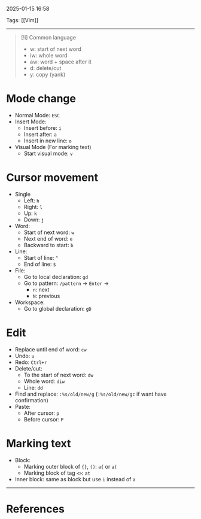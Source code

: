 2025-01-15 16:58

Tags: [[Vim]]  

---

> [!i] Common language
> - w: start of next word
> - iw: whole word
> - aw: word + space after it 
> - d: delete/cut
> - y: copy (yank)

# Mode change
- Normal Mode: `ESC`
- Insert Mode:
	- Insert before: `i`
	- Insert after: `a`
	- Insert in new line: `o`
- Visual Mode (For marking text)
	- Start visual mode: `v`
# Cursor movement
- Single
	- Left: `h`
	- Right: `l`
	- Up: `k`
	- Down: `j`
- Word:
	- Start of next word: `w`
	- Next end of word: `e`
	- Backward to start: `b`
- Line:
	- Start of line: `^`
	- End of line: `$`
- File:
	- Go to local declaration: `gd`
	- Go to pattern: `/pattern` -> `Enter` ->
		- `n`: next
		- `N`: previous
- Workspace:
	- Go to global declaration: `gD`
# Edit
- Replace until end of word: `cw`
- Undo: `u`
- Redo: `Ctrl+r`
- Delete/cut:
	- To the start of next word: `dw`
	- Whole word: `diw`
	- Line: `dd`
- Find and replace: `:%s/old/new/g` (`:%s/old/new/gc` if want have confirmation)
- Paste: 
	- After cursor: `p`
	- Before cursor: `P`
# Marking text
- Block:
	- Marking outer block of `{}`, `()`: `a{` or `a(`
	- Marking block of tag `<>`: `at`
- Inner block: same as block but use `i` instead of `a`
---
# References